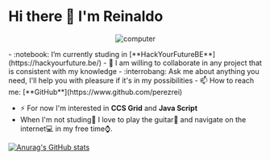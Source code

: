 # Hi there 👋 I'm Reinaldo
<p align="center"><img src="https://media.giphy.com/media/LqMn3zJKoi93O/giphy.gif" alt="computer"></p>
- :notebook: I’m currently studing in [**HackYourFutureBE**](https://hackyourfuture.be/)
- 👯 I am willing to collaborate in any project that is consistent with my knowledge
- :interrobang: Ask me about anything you need, I'll help you with pleasure if it's in my possibilities
- 📫 How to reach me: [**GitHub**](https://www.github.com/perezrei)


- ⚡ For now I'm interested in **CCS Grid** and **Java Script**
- When I'm not studing:book: I love to play the guitar:musical_note: and navigate on the internet:computer: in my free time:watch:.

[![Anurag's GitHub stats](https://github-readme-stats.vercel.app/api?username=perezrei)](https://github.com/anuraghazra/github-readme-stats)
